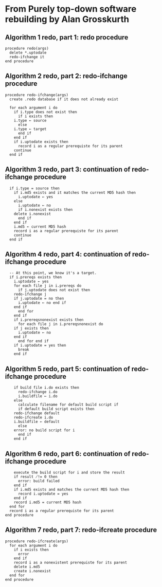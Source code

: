 # From Purely top-down software rebuilding by Alan Grosskurth
## Algorithm 1 redo, part 1: redo procedure
```
procedure redo(args)
  delete *.uptodate
  redo-ifchange it
end procedure
```

## Algorithm 2 redo, part 2: redo-ifchange procedure
```
procedure redo-ifchange(args)
  create .redo database if it does not already exist

  for each argument i do
    if i.type does not exist then
      if i exists then
	i.type ← source
      else
	i.type ← target
      end if
    end if
    if i.uptodate exists then
      record i as a regular prerequiste for its parent
    continue
  end if
```

## Algorithm 3 redo, part 3: continuation of redo-ifchange procedure
```
  if i.type = source then
    if i.md5 exists and it matches the current MD5 hash then
      i.uptodate ← yes
    else
      i.uptodate ← no
      if i.nonexist exists then
	delete i.nonexist
      end if
    end if
    i.md5 ← current MD5 hash
    record i as a regular prerequiste for its parent
    continue
  end if
```

## Algorithm 4 redo, part 4: continuation of redo-ifchange procedure
```
  -- At this point, we know it's a target.
  if i.prereqs exists then
    i.uptodate ← yes
    for each file j in i.prereqs do
      if j.uptodate does not exist then
	redo-ifchange j
	if j.uptodate = no then
	  i.uptodate ← no end if
	end if
      end for
    end if
    if i.prereqsnonexist exists then
      for each file j in i.prereqsnonexist do
	if j exists then
	  i.uptodate ← no
	end if
      end for end if
    if i.uptodate = yes then
      break
    end if
```

## Algorithm 5 redo, part 5: continuation of redo-ifchange procedure
```
    if build file i.do exists then
      redo-ifchange i.do
      i.buildfile ← i.do
    else
      calculate filename for default build script if
      if default build script exists then
	redo-ifchange default
	redo-ifcreate i.do
	i.buildfile ← default
      else
	error: no build script for i
      end if
    end if
```

## Algorithm 6 redo, part 6: continuation of redo-ifchange procedure
```
    execute the build script for i and store the result
    if result ̸!= 0 then
      error: build failed
    end if
    if i.md5 exists and matches the current MD5 hash then
      record i.uptodate = yes
    end if
    record i.md5 = current MD5 hash
  end for
  record i as a regular prerequiste for its parent
end procedure
```

## Algorithm 7 redo, part 7: redo-ifcreate procedure
```
procedure redo-ifcreate(args)
  for each argument i do
    if i exists then
      error
    end if
    record i as a nonexistent prerequiste for its parent
    delete i.md5
    create i.nonexist
  end for
end procedure
```
